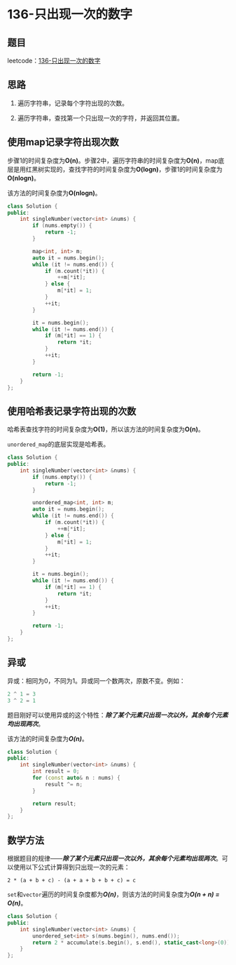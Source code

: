 # 136-只出现一次的数字

## 题目

leetcode：[136-只出现一次的数字](https://leetcode-cn.com/problems/single-number/)

## 思路

1. 遍历字符串，记录每个字符出现的次数。

2. 遍历字符串，查找第一个只出现一次的字符，并返回其位置。

## 使用map记录字符出现次数

步骤1的时间复杂度为**O(n)**。步骤2中，遍历字符串的时间复杂度为**O(n)**，map底层是用红黑树实现的，查找字符的时间复杂度为**O(logn)**，步骤1的时间复杂度为**O(nlogn)**。

该方法的时间复杂度为**O(nlogn)**。

```c++
class Solution {
public:
    int singleNumber(vector<int> &nums) {
        if (nums.empty()) {
            return -1;
        }

        map<int, int> m;
        auto it = nums.begin();
        while (it != nums.end()) {
            if (m.count(*it)) {
                ++m[*it];
            } else {
                m[*it] = 1;
            }
            ++it;
        }

        it = nums.begin();
        while (it != nums.end()) {
            if (m[*it] == 1) {
                return *it;
            }
            ++it;
        }

        return -1;
    }
};
```

## 使用哈希表记录字符出现的次数

哈希表查找字符的时间复杂度为**O(1)**，所以该方法的时间复杂度为**O(n)**。

`unordered_map`的底层实现是哈希表。

```c++
class Solution {
public:
    int singleNumber(vector<int> &nums) {
        if (nums.empty()) {
            return -1;
        }

        unordered_map<int, int> m;
        auto it = nums.begin();
        while (it != nums.end()) {
            if (m.count(*it)) {
                ++m[*it];
            } else {
                m[*it] = 1;
            }
            ++it;
        }

        it = nums.begin();
        while (it != nums.end()) {
            if (m[*it] == 1) {
                return *it;
            }
            ++it;
        }

        return -1;
    }
};
```

## 异或

异或：相同为0，不同为1。异或同一个数两次，原数不变。例如：

```c++
2 ^ 1 = 3
3 ^ 2 = 1
```

题目刚好可以使用异或的这个特性：***除了某个元素只出现一次以外，其余每个元素均出现两次***。

该方法的时间复杂度为***O(n)***。

```c++
class Solution {
public:
    int singleNumber(vector<int> &nums) {
        int result = 0;
        for (const auto& n : nums) {
            result ^= n;
        }

        return result;
    }
};
```

## 数学方法

根据题目的规律——***除了某个元素只出现一次以外，其余每个元素均出现两次***。可以使用以下公式计算得到只出现一次的元素：

`2 * (a + b + c) - (a + a + b + b + c) = c`

`set`和`vector`遍历的时间复杂度都为***O(n)***，则该方法的时间复杂度为***O(n + n) = O(n)***。

```c++
class Solution {
public:
    int singleNumber(vector<int> &nums) {
        unordered_set<int> s(nums.begin(), nums.end());
        return 2 * accumulate(s.begin(), s.end(), static_cast<long>(0)) - accumulate(nums.begin(), nums.end(), static_cast<long>(0));
    }
};
```

